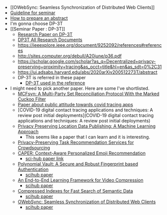 - [[OWebSync: Seamless Synchronization of Distributed Web Clients]]
- [Guideline for seminar](file:///C:/Other%20Stuff/Study%20Materials/Semester%206/Seminar%20Final%20Year/Seminar%20Guidelines.pdf)
- [How to prepare an abstract](file:///C:/Other%20Stuff/Study%20Materials/Semester%206/Seminar%20Final%20Year/How%20to%20prepare%20abstract%20for%20seminar.pdf)
- I'm gonna choose DP-3T
- [[Seminar Paper : DP-3T]]
	- [Research Paper on DP-3T](https://arxiv.org/abs/2005.12273)
	- [DP3T All Research Documents](https://github.com/DP-3T/documents/blob/master/Security%20analysis/Privacy%20and%20Security%20Attacks%20on%20Digital%20Proximity%20Tracing%20Systems.pdf)
	- https://ieeexplore.ieee.org/document/9252092/references#references
	- http://sites.computer.org/debull/A20june/p36.pdf
	- https://scholar.google.com/scholar?as_q=Decentralized+privacy-preserving+proximity+tracing&as_occt=title&hl=en&as_sdt=0%2C31
	- https://ui.adsabs.harvard.edu/abs/2020arXiv200512273T/abstract
	- DP-3T is referred in these paper
		- [DP-3T used in the reference](https://www.computer.org/csdl/proceedings-article/cw/2020/649700a228/1olHzKgcGpG)
- I might need to pick another paper. Here are some I've shortlisted.
	- [MCFsyn: A Multi-Party Set Reconciliation Protocol With the Marked Cuckoo Filter](https://www.computer.org/csdl/journal/td/2021/11/09409946/1sYYBhs8XLi)
	- [Paper about public attitude towards covid tracing apps](https://onlinelibrary.wiley.com/doi/10.1111/hex.13179)
	- [COVID-19 digital contact tracing applications and techniques: A review post initial deployments](COVID-19 digital contact tracing applications and techniques: A review post initial deployments)
	- [Privacy Preserving Location Data Publishing: A Machine Learning Approach](https://www.computer.org/csdl/journal/tk/2021/09/08951246/1goL2LUtMHu)
		- This seems like a paper that I can learn and it is interesting.
	- [Privacy-Preserving Task Recommendation Services for Crowdsourcing](https://www.computer.org/csdl/journal/sc/2021/01/08253516/13rRUwInvpv)
	- [CAPER: Context-Aware Personalized Emoji Recommendation](https://www.computer.org/csdl/journal/tk/2021/09/08960434/1gC2ifnVH0c)
		- [sci-hub paper link](https://sci-hub.hkvisa.net/10.1109/TKDE.2020.2966971)
	- [Polynomial Vault: A Secure and Robust Fingerprint based Authentication](https://www.computer.org/csdl/journal/ec/2021/02/08708990/19Q3qjR2MCI)
		- [scihub paper](https://sci-hub.hkvisa.net/10.1109/TETC.2019.2915288)
	- [An End-to-End Learning Framework for Video Compression](https://www.computer.org/csdl/journal/tp/2021/10/09072487/1jbiNl1tELS)
		- [scihub paper](https://sci-hub.hkvisa.net/10.1109/TPAMI.2020.2988453)
	- [Compressed Indexes for Fast Search of Semantic Data](https://www.computer.org/csdl/journal/tk/2021/09/08959165/1gAnntSjf1u)
		- [scihub paper](https://sci-hub.hkvisa.net/10.1109/TKDE.2020.2966609)
	- [OWebSync: Seamless Synchronization of Distributed Web Clients](https://www.computer.org/csdl/journal/td/2021/09/09380486/1s2Gu9mrrnq)
		- [scihub paper](https://sci-hub.hkvisa.net/10.1109/TPDS.2021.3066276)